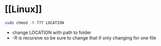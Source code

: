 # [[Linux]] 
```bash
sudo chmod -R 777 LOCATION
```
- change LOCATION with path to folder
- -R is recursive so be sure to change that if only changing for one file